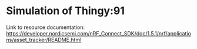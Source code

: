 # Simulation of Thingy:91

Link to resource documentation: <https://developer.nordicsemi.com/nRF_Connect_SDK/doc/1.5.1/nrf/applications/asset_tracker/README.html>
